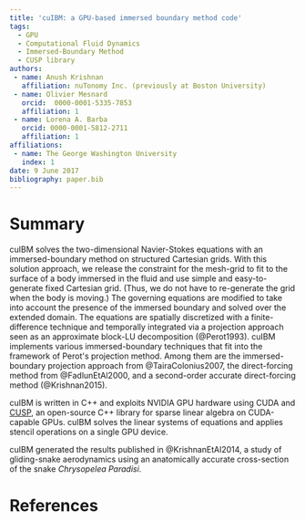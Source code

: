 ```yaml
---
title: 'cuIBM: a GPU-based immersed boundary method code'
tags:
  - GPU
  - Computational Fluid Dynamics
  - Immersed-Boundary Method
  - CUSP library
authors:
 - name: Anush Krishnan
   affiliation: nuTonomy Inc. (previously at Boston University)
 - name: Olivier Mesnard
   orcid:  0000-0001-5335-7853
   affiliation: 1
 - name: Lorena A. Barba
   orcid: 0000-0001-5812-2711
   affiliation: 1
affiliations:
 - name: The George Washington University
   index: 1
date: 9 June 2017
bibliography: paper.bib
---
```


# Summary

cuIBM solves the two-dimensional Navier-Stokes equations with an immersed-boundary method on structured Cartesian grids.
With this solution approach, we release the constraint for the mesh-grid to fit to the surface of a body immersed in the fluid and use simple and easy-to-generate fixed Cartesian grid.
(Thus, we do not have to re-generate the grid when the body is moving.)
The governing equations are modified to take into account the presence of the immersed boundary and solved over the extended domain.
The equations are spatially discretized with a finite-difference technique and temporally integrated via a projection approach seen as an approximate block-LU decomposition (@Perot1993).
cuIBM implements various immersed-boundary techniques that fit into the framework of Perot's projection method.
Among them are the immersed-boundary projection approach from @TairaColonius2007, the direct-forcing method from @FadlunEtAl2000, and a second-order accurate direct-forcing method (@Krishnan2015).

cuIBM is written in C++ and exploits NVIDIA GPU hardware using CUDA and [CUSP](https://github.com/cusplibrary/cusplibrary), 
an open-source C++ library for sparse linear algebra on CUDA-capable GPUs.
cuIBM solves the linear systems of equations and applies stencil operations on a single GPU device.

cuIBM generated the results published in @KrishnanEtAl2014, a study of gliding-snake aerodynamics using an anatomically accurate cross-section of the snake *Chrysopelea Paradisi*.

# References

